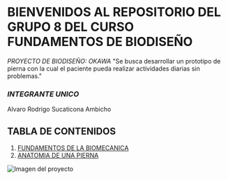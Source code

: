 # **BIENVENIDOS AL REPOSITORIO DEL GRUPO 8  DEL CURSO FUNDAMENTOS DE BIODISEÑO**
*PROYECTO DE BIODISEÑO: OKAWA*
"Se busca desarrollar un prototipo de pierna con la cual el paciente pueda realizar actividades diarias sin problemas."
### *INTEGRANTE UNICO*


Alvaro Rodrigo Sucaticona Ambicho


## TABLA DE CONTENIDOS
1. [FUNDAMENTOS DE LA BIOMECANICA](https://www.sciencedirect.com/science/article/pii/S1293296515741423)
2. [ANATOMIA DE UNA PIERNA](https://medlineplus.gov/spanish/ency/esp_imagepages/8844.htm)


![Imagen del proyecto](https://i.pinimg.com/736x/7f/71/b2/7f71b29ebb68888adf159cc8583f4b9a.jpg)
